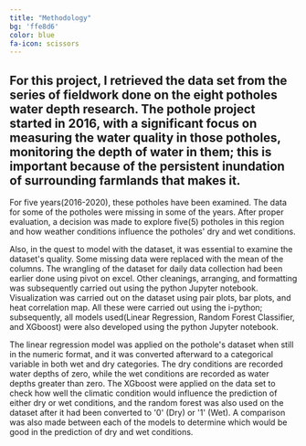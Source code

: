 ```yaml
---
title: "Methodology"
bg: 'ffe8d6'
color: blue
fa-icon: scissors
---
```


## For this project, I retrieved the data set from the series of fieldwork done on the eight potholes water depth research. The pothole project started in 2016, with a significant focus on measuring the water quality in those potholes, monitoring the depth of water in them; this is important because of the persistent inundation of surrounding farmlands that makes it.

For five years(2016-2020), these potholes have been examined.  The data for some of the potholes were missing in some of the years.  After proper evaluation, a decision was made to explore five(5) potholes in this region and how weather conditions influence the potholes' dry and wet conditions.

Also, in the quest to model with the dataset, it was essential to examine the dataset's quality. Some missing data were replaced with the mean of the columns. The wrangling of the dataset for daily data collection had been earlier done using pivot on excel. Other cleanings, arranging, and formatting was subsequently carried out using the python Jupyter notebook.
Visualization was carried out on the dataset using pair plots, bar plots, and heat correlation map. All these were carried out using the i-python; subsequently, all models used(Linear Regression, Random Forest Classifier, and XGboost) were also developed using the python Jupyter notebook.

The linear regression model was applied on the pothole's dataset when still in the numeric format, and it was converted afterward to a categorical variable in both wet and dry categories. The dry conditions are recorded water depths of zero, while the wet conditions are recorded as water depths greater than zero. The XGboost were applied on the data set to check how well the climatic condition would influence the prediction of either dry or wet conditions, and the random forest was also used on the dataset after it had been converted to '0' (Dry)  or '1' (Wet). A comparison was also made between each of the models to determine which would be good in the prediction of dry and wet conditions.





